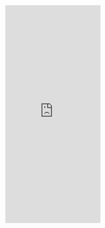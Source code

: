 <iframe id="JotFormIFrame-0199e42bc7897c4db63dc4fd8c94c5421cc7" title="Lena: KI-Berater"
  onload="window.parent.scrollTo(0,0)" allowtransparency="true"
  allow="geolocation; microphone; camera; fullscreen"
  src="https://eu.jotform.com/agent/0199e42bc7897c4db63dc4fd8c94c5421cc7?embedMode=iframe&background=1&shadow=1"
  frameborder="0" style="
    max-width:100%;
    height:688px;
    border:none;
    
    width:100%;
  " scrolling="no">
</iframe>
<script src='https://cdn.jotfor.ms/s/umd/latest/for-form-embed-handler.js'></script>
<script>
  window.jotformEmbedHandler("iframe[id='JotFormIFrame-0199e42bc7897c4db63dc4fd8c94c5421cc7']",
    "https://eu.jotform.com")
</script>
